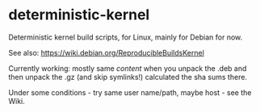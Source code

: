 deterministic-kernel
====================

Deterministic kernel build scripts, for Linux, mainly for Debian for now.

See also:
https://wiki.debian.org/ReproducibleBuildsKernel

Currently working:
mostly same *content* when you unpack the .deb and then unpack the .gz (and skip symlinks!) 
calculated the sha sums there.

Under some conditions - try same user name/path, maybe host - see the Wiki.

